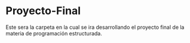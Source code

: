 # Proyecto-Final
Este sera la carpeta en la cual se ira desarrollando el proyecto final de la materia de programación estructurada.
